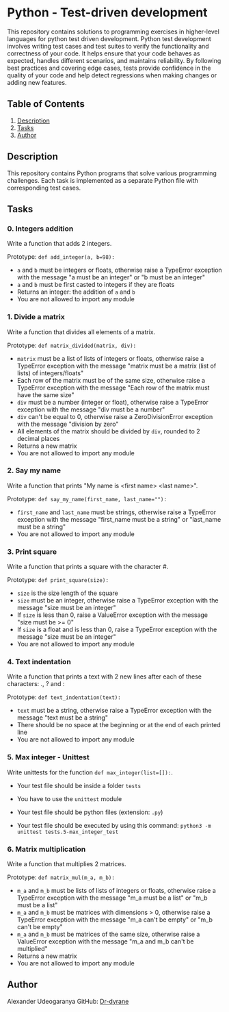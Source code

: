 # Python - Test-driven development

This repository contains solutions to programming exercises in higher-level languages for python test driven development. Python test development involves writing test cases and test suites to verify the functionality and correctness of your code. It helps ensure that your code behaves as expected, handles different scenarios, and maintains reliability. By following best practices and covering edge cases, tests provide confidence in the quality of your code and help detect regressions when making changes or adding new features.

## Table of Contents

1. [Description](#description)
2. [Tasks](#tasks)
3. [Author](#author)

## Description

This repository contains Python programs that solve various programming challenges. Each task is implemented as a separate Python file with corresponding test cases.

## Tasks

### 0. Integers addition

Write a function that adds 2 integers.

Prototype: `def add_integer(a, b=98):`

- `a` and `b` must be integers or floats, otherwise raise a TypeError exception with the message "a must be an integer" or "b must be an integer"
- `a` and `b` must be first casted to integers if they are floats
- Returns an integer: the addition of `a` and `b`
- You are not allowed to import any module

### 1. Divide a matrix

Write a function that divides all elements of a matrix.

Prototype: `def matrix_divided(matrix, div):`

- `matrix` must be a list of lists of integers or floats, otherwise raise a TypeError exception with the message "matrix must be a matrix (list of lists) of integers/floats"
- Each row of the matrix must be of the same size, otherwise raise a TypeError exception with the message "Each row of the matrix must have the same size"
- `div` must be a number (integer or float), otherwise raise a TypeError exception with the message "div must be a number"
- `div` can't be equal to 0, otherwise raise a ZeroDivisionError exception with the message "division by zero"
- All elements of the matrix should be divided by `div`, rounded to 2 decimal places
- Returns a new matrix
- You are not allowed to import any module

### 2. Say my name

Write a function that prints "My name is \<first name> \<last name>".

Prototype: `def say_my_name(first_name, last_name=""):`

- `first_name` and `last_name` must be strings, otherwise raise a TypeError exception with the message "first_name must be a string" or "last_name must be a string"
- You are not allowed to import any module

### 3. Print square

Write a function that prints a square with the character #.

Prototype: `def print_square(size):`

- `size` is the size length of the square
- `size` must be an integer, otherwise raise a TypeError exception with the message "size must be an integer"
- If `size` is less than 0, raise a ValueError exception with the message "size must be >= 0"
- If `size` is a float and is less than 0, raise a TypeError exception with the message "size must be an integer"
- You are not allowed to import any module

### 4. Text indentation

Write a function that prints a text with 2 new lines after each of these characters: ., ? and :

Prototype: `def text_indentation(text):`

- `text` must be a string, otherwise raise a TypeError exception with the message "text must be a string"
- There should be no space at the beginning or at the end of each printed line
- You are not allowed to import any module

### 5. Max integer - Unittest

Write unittests for the function `def max_integer(list=[]):`.

- Your test file should be inside a folder `tests`
- You have to use the `unittest` module

- Your test file should be python files (extension: `.py`)
- Your test file should be executed by using this command: `python3 -m unittest tests.5-max_integer_test`

### 6. Matrix multiplication

Write a function that multiplies 2 matrices.

Prototype: `def matrix_mul(m_a, m_b):`

- `m_a` and `m_b` must be lists of lists of integers or floats, otherwise raise a TypeError exception with the message "m_a must be a list" or "m_b must be a list"
- `m_a` and `m_b` must be matrices with dimensions > 0, otherwise raise a TypeError exception with the message "m_a can't be empty" or "m_b can't be empty"
- `m_a` and `m_b` must be matrices of the same size, otherwise raise a ValueError exception with the message "m_a and m_b can't be multiplied"
- Returns a new matrix
- You are not allowed to import any module

## Author

Alexander Udeogaranya
GitHub: [Dr-dyrane](https://github.com/Dr-dyrane)
